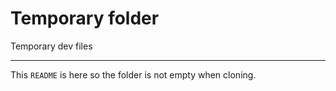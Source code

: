 # Temporary folder

Temporary dev files

---

This `README` is here so the folder is not empty when cloning.

